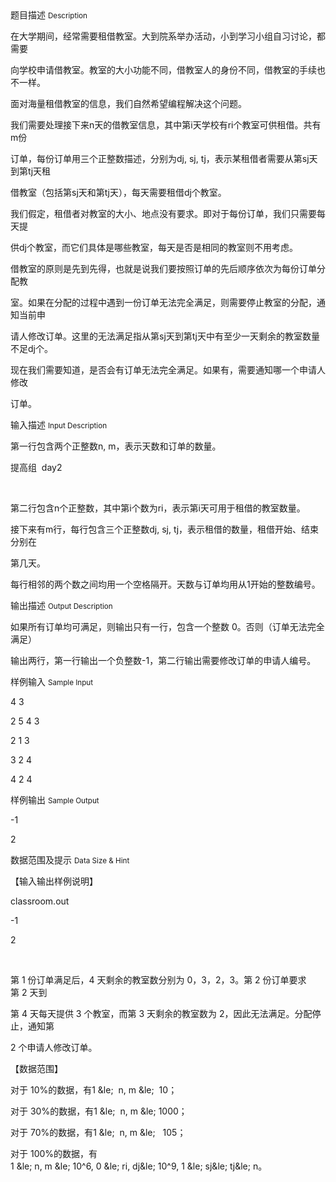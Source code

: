 <div class="panel panel-default">
<div class="area-title">
<span>
题目描述
<small>Description</small>
</span></div>
<div class="panel-body">

<p>在大学期间，经常需要租借教室。大到院系举办活动，小到学习小组自习讨论，都需要</p><p>向学校申请借教室。教室的大小功能不同，借教室人的身份不同，借教室的手续也不一样。</p><p>面对海量租借教室的信息，我们自然希望编程解决这个问题。</p><p>我们需要处理接下来n天的借教室信息，其中第i天学校有ri个教室可供租借。共有m份</p><p>订单，每份订单用三个正整数描述，分别为dj, sj, tj，表示某租借者需要从第sj天到第tj天租</p><p>借教室（包括第sj天和第tj天），每天需要租借dj个教室。</p><p>我们假定，租借者对教室的大小、地点没有要求。即对于每份订单，我们只需要每天提</p><p>供dj个教室，而它们具体是哪些教室，每天是否是相同的教室则不用考虑。</p><p>借教室的原则是先到先得，也就是说我们要按照订单的先后顺序依次为每份订单分配教</p><p>室。如果在分配的过程中遇到一份订单无法完全满足，则需要停止教室的分配，通知当前申</p><p>请人修改订单。这里的无法满足指从第sj天到第tj天中有至少一天剩余的教室数量不足dj个。</p><p>现在我们需要知道，是否会有订单无法完全满足。如果有，需要通知哪一个申请人修改</p><p>订单。</p>

</div>
</div>

<div class="panel panel-default">
<div class="area-title">
<span>
输入描述
<small>Input Description</small>
</span></div>
<div class="panel-body">
<p>第一行包含两个正整数n, m，表示天数和订单的数量。</p><p>提高组  day2 </p><p> </p><p>第二行包含n个正整数，其中第i个数为ri，表示第i天可用于租借的教室数量。</p><p>接下来有m行，每行包含三个正整数dj, sj, tj，表示租借的数量，租借开始、结束分别在</p><p>第几天。</p><p>每行相邻的两个数之间均用一个空格隔开。天数与订单均用从1开始的整数编号。</p>

</div>
</div>
<div  class="panel panel-default">
<div class="area-title">
<span>
输出描述
<small>Output Description</small>
</span></div>
<div class="panel-body">

<p class="p0">如果所有订单均可满足，则输出只有一行，包含一个整数&nbsp;0。否则（订单无法完全满足）</p><p class="p0">输出两行，第一行输出一个负整数-1，第二行输出需要修改订单的申请人编号。</p>

</div>
</div>


<div class="panel panel-default">
<div class="area-title">
<span>
样例输入
<small>Sample Input</small>
</span></div>
<div class="panel-body">
<p>4 3 </p><p>2 5 4 3 </p><p>2 1 3 </p><p>3 2 4 </p><p>4 2 4 </p>

</div>
</div>

<div class="panel panel-default">
<div class="area-title">
<span>
样例输出
<small>Sample Output</small>
</span></div>
<div class="panel-body">
<p>-1 </p><p>2 </p>

</div>
</div>

<div class="panel panel-default">
<div class="area-title">
<span>
数据范围及提示
<small>Data Size & Hint</small>
</span></div>
<div class="panel-body">
<p>【输入输出样例说明】</p><p>classroom.out </p><p>-1 </p><p>2 </p><p> </p><p>第 1 份订单满足后，4 天剩余的教室数分别为 0，3，2，3。第 2 份订单要求第 2 天到</p><p>第 4 天每天提供 3 个教室，而第 3 天剩余的教室数为 2，因此无法满足。分配停止，通知第</p><p>2 个申请人修改订单。</p><p>【数据范围】</p><p>对于 10%的数据，有1 &amp;le;  n, m &amp;le;  10；</p><p>对于 30%的数据，有1 &amp;le;  n, m &amp;le; 1000；</p><p>对于 70%的数据，有1 &amp;le;  n, m &amp;le;   105；</p><p>对于 100%的数据，有1 &amp;le; n, m &amp;le; 10^6, 0 &amp;le; ri, dj&amp;le; 10^9, 1 &amp;le; sj&amp;le; tj&amp;le; n。</p>
</div>
</div>